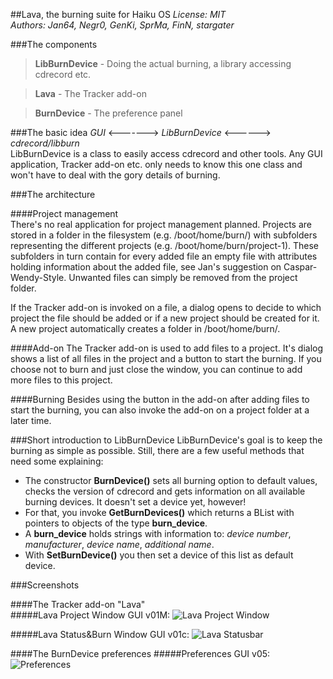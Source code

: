 ##Lava, the burning suite for Haiku OS
*License: MIT*    
*Authors: Jan64, Negr0, GenKi, SprMa, FinN, stargater*        

###The components
>**LibBurnDevice** - Doing the actual burning, a library accessing cdrecord etc.

>**Lava** - The Tracker add-on

>**BurnDevice** - The preference panel

###The basic idea
*GUI* <-------> *LibBurnDevice* <------> *cdrecord/libburn*  
LibBurnDevice is a class to easily access cdrecord and other tools. Any GUI application, Tracker add-on etc. only needs to know this one class and won't have to deal with the gory details of burning.

###The architecture

####Project management     
There's no real application for project management planned. Projects are stored in a folder in the filesystem (e.g. /boot/home/burn/) with subfolders representing the different projects (e.g. /boot/home/burn/project-1). These subfolders in turn contain for every added file an empty file with attributes holding information about the added file, see Jan's suggestion on Caspar-Wendy-Style. Unwanted files can simply be removed from the project folder.

If the Tracker add-on is invoked on a file, a dialog opens to decide to which project the file should be added or if a new project should be created for it. A new project automatically creates a folder in /boot/home/burn/.

####Add-on
The Tracker add-on is used to add files to a project. It's dialog shows a list of all files in the project and a button to start the burning. If you choose not to burn and just close the window, you can continue to add more files to this project.

####Burning
Besides using the button in the add-on after adding files to start the burning, you can also invoke the add-on on a project folder at a later time.

###Short introduction to LibBurnDevice
LibBurnDevice's goal is to keep the burning as simple as possible. Still, there are a few useful methods that need some explaining:

* The constructor **BurnDevice()** sets all burning option to default values, checks the version of cdrecord and gets information on all available burning devices. It doesn't set a device yet, however!
* For that, you invoke **GetBurnDevices()** which returns a BList with pointers to objects of the type **burn_device**.
* A **burn_device** holds strings with information to: *device number*, *manufacturer*, *device name*, *additional name*.
* With **SetBurnDevice()** you then set a device of this list as default device.


###Screenshots

####The Tracker add-on "Lava"  
#####Lava Project Window GUI v01M:
![Lava Project Window][1]
 
#####Lava Status&Burn Window GUI v01c:
![Lava Statusbar][2]


        
        
####The BurnDevice preferences
#####Preferences GUI v05:
![Preferences][3]


  [1]: http://dev.osdrawer.net/attachments/download/268
  [2]: http://dev.osdrawer.net/attachments/download/269
  [3]: http://dev.osdrawer.net/attachments/download/270






